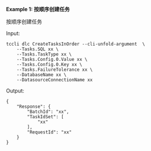 **Example 1: 按顺序创建任务**

按顺序创建任务

Input: 

```
tccli dlc CreateTasksInOrder --cli-unfold-argument  \
    --Tasks.SQL xx \
    --Tasks.TaskType xx \
    --Tasks.Config.0.Value xx \
    --Tasks.Config.0.Key xx \
    --Tasks.FailureTolerance xx \
    --DatabaseName xx \
    --DatasourceConnectionName xx
```

Output: 
```
{
    "Response": {
        "BatchId": "xx",
        "TaskIdSet": [
            "xx"
        ],
        "RequestId": "xx"
    }
}
```

